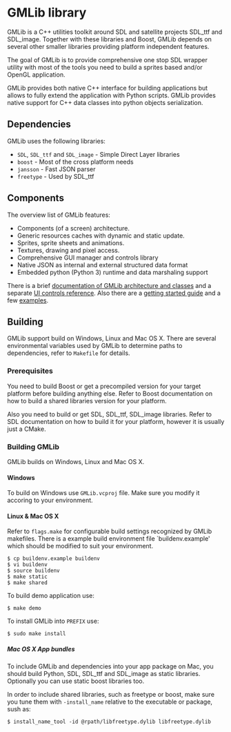 # GMLib library

GMLib is a C++ utilities toolkit around SDL and satellite projects 
SDL_ttf and SDL_image. Together with these libraries and Boost, GMLib depends on
several other smaller libraries providing platform independent features.

The goal of GMLib is to provide comprehensive one stop SDL wrapper utility
with most of the tools you need to build a sprites based and/or OpenGL application.

GMLib provides both native C++ interface for building applications but
allows to fully extend the application with Python scripts. GMLib provides
native support for C++ data classes into python objects serialization.

## Dependencies

GMLib uses the following libraries:

* `SDL`, `SDL_ttf` and `SDL_image` - Simple Direct Layer libraries
* `boost` - Most of the cross platform needs
* `jansson` - Fast JSON parser
* `freetype` - Used by SDL_ttf

## Components

The overview list of GMLib features:
* Components (of a screen) architecture.
* Generic resources caches with dynamic and static update.
* Sprites, sprite sheets and animations.
* Textures, drawing and pixel access.
* Comprehensive GUI manager and controls library
* Native JSON as internal and external structured data format
* Embedded python (Python 3) runtime and data marshaling support

There is a brief [documentation of GMLib architecture and classes](https://github.com/stan1y/gmlib/blob/master/Documentation.md) and a separate [UI controls reference](https://github.com/stan1y/gmlib/blob/master/GMUI_Reference.md). Also there are a [getting started guide](/) and a few [examples](/).

## Building

GMLib support build on Windows, Linux and Mac OS X. There are several environmental variables used by GMLib to determine paths to dependencies, refer to `Makefile` for details.

### Prerequisites

You need to build Boost or get a precompiled version for your target platform before building anything else. Refer to Boost documentation on how to build a shared libraries version for your platform.

Also you need to build or get SDL, SDL_ttf, SDL_image libraries. Refer to SDL documentation on how to build it for your platform, however it is usually just a CMake.

### Building GMLib

GMLib builds on Windows, Linux and Mac OS X.

#### Windows

To build on Windows use `GMLib.vcproj` file. Make sure you modify it accoring to your environment.

#### Linux & Mac OS X

Refer to `flags.make` for configurable build settings recognized by GMLib makefiles. There is a example build environment file `buildenv.example' which should be modified to suit your environment.

	$ cp buildenv.example buildenv
	$ vi buildenv
	$ source buildenv
    $ make static
    $ make shared

To build demo application use:

	$ make demo

To install GMLib into `PREFIX` use:

    $ sudo make install

##### Mac OS X App bundles

To include GMLib and dependencies into your app package on Mac, you should build Python, SDL, SDL_ttf and SDL_image as static libraries. Optionally you can use static boost libraries too.

In order to include shared libraries, such as freetype or boost, make sure you tune them with `-install_name` relative to the executable or package, sush as:

	$ install_name_tool -id @rpath/libfreetype.dylib libfreetype.dylib

